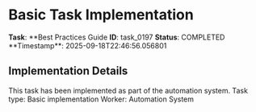# Basic Task Implementation

**Task**: **Best Practices Guide
**ID**: task_0197
**Status**: COMPLETED
**Timestamp\*\*: 2025-09-18T22:46:56.056801

## Implementation Details

This task has been implemented as part of the automation system.
Task type: Basic implementation
Worker: Automation System
